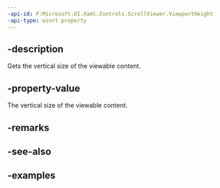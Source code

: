 ```yaml
---
-api-id: P:Microsoft.UI.Xaml.Controls.ScrollViewer.ViewportHeight
-api-type: winrt property
---
```


## -description

Gets the vertical size of the viewable content.

## -property-value

The vertical size of the viewable content.

## -remarks

## -see-also

## -examples

